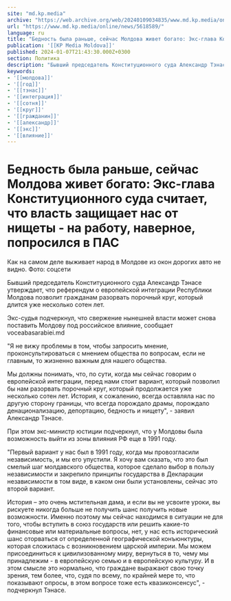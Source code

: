 ```yaml
---
site: "md.kp.media"
archive: "https://web.archive.org/web/20240109034835/www.md.kp.media/online/news/5618589/"
url: "https://www.md.kp.media/online/news/5618589/"
language: ru
title: "Бедность была раньше, сейчас Молдова живет богато: Экс-глава Конституционного суда считает, что власть защищает нас от нищеты - на работу, наверное, попросился в ПАС"
publication: '[[KP Media Moldova]]'
published: 2024-01-07T21:43:30.000Z+0300
section: Политика
description: "Бывший председатель Конституционного суда Александр Тэнасе утверждает, что референдум о европейской интеграции позволит гражданам разорвать порочный круг, который длится уже несколько сотен лет"
keywords:
- '[[молдова]]'
- '[[год]]'
- '[[тэнас]]'
- '[[интеграция]]'
- '[[сотня]]'
- '[[круг]]'
- '[[гражданин]]'
- '[[александр]]'
- '[[экс]]'
- '[[влияние]]'
---
```


# Бедность была раньше, сейчас Молдова живет богато: Экс-глава Конституционного суда считает, что власть защищает нас от нищеты - на работу, наверное, попросился в ПАС

Как на самом деле выживает народ в Молдове из окон дорогих авто не видно. Фото: соцсети

Бывший председатель Конституционного суда Александр Тэнасе утверждает, что референдум о европейской интеграции Республики Молдова позволит гражданам разорвать порочный круг, который длится уже несколько сотен лет.

Экс-судья подчеркнул, что свержение нынешней власти может снова поставить Молдову под российское влияние, сообщает voceabasarabiei.md

"Я не вижу проблемы в том, чтобы запросить мнение, проконсультироваться с мнением общества по вопросам, если не главным, то жизненно важным для нашего общества.

Мы должны понимать, что, по сути, когда мы сейчас говорим о европейской интеграции, перед нами стоит вариант, который позволил бы нам разорвать порочный круг, который продолжается уже несколько сотен лет. История, к сожалению, всегда оставляла нас по другую сторону границы, что всегда порождало драмы, порождало денационализацию, депортацию, бедность и нищету", - заявил Александр Тэнасе.

При этом экс-министр юстиции подчеркнул, что у Молдовы была возможность выйти из зоны влияния РФ еще в 1991 году.

"Первый вариант у нас был в 1991 году, когда мы провозгласили независимость, и мы его упустили. Я хочу вам сказать, что это был смелый шаг молдавского общества, которое сделало выбор в пользу независимости и закрепило принципы государства в Декларации независимости в том виде, в каком они были установлены, сейчас это второй вариант.

История – это очень мстительная дама, и если вы не усвоите уроки, вы рискуете никогда больше не получить шанс получить новые возможности. Именно поэтому мы сейчас находимся в ситуации не для того, чтобы вступить в союз государств или решить какие-то финансовые или материальные вопросы, нет, у нас есть исторический шанс оторваться от определенной географической конъюнктуры, которая сложилась с возникновением царской империи. Мы можем присоединиться к цивилизованному миру, вернуться в то, чему мы принадлежим - в европейскую семью и в европейскую культуру. И в этом смысле это нормально, что граждане выражают свою точку зрения, тем более, что, судя по всему, по крайней мере то, что показывают опросы, в этом вопросе тоже есть квазиконсенсус", - подчеркнул Тэнасе.